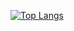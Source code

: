 [![Top Langs](https://github-readme-stats.vercel.app/api/top-langs/?username=keil0&layout=compact)](https://github.com/anuraghazra/github-readme-stats)
